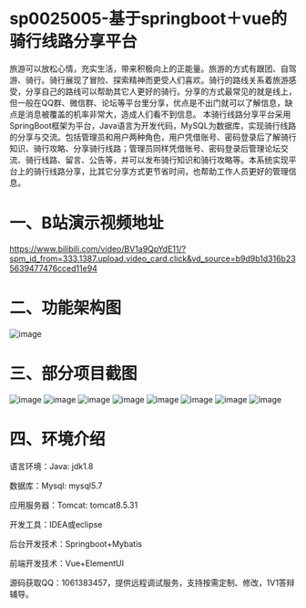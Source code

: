 # sp0025005-基于springboot＋vue的骑行线路分享平台
旅游可以放松心情，充实生活，带来积极向上的正能量。旅游的方式有跟团、自驾游、骑行。骑行展现了冒险、探索精神而更受人们喜欢。骑行的路线关系着旅游感受，分享自己的路线可以帮助其它人更好的骑行。分享的方式最常见的就是线上，但一般在QQ群、微信群、论坛等平台里分享，优点是不出门就可以了解信息，缺点是消息被覆盖的机率非常大，造成人们看不到信息。
本骑行线路分享平台采用SpringBoot框架为平台，Java语言为开发代码，MySQL为数据库，实现骑行线路的分享与交流。包括管理员和用户两种角色，用户凭借账号、密码登录后了解骑行知识、骑行攻略、分享骑行线路；管理员同样凭借账号、密码登录后管理论坛交流、骑行线路、留言、公告等，并可以发布骑行知识和骑行攻略等。本系统实现平台上的骑行线路分享，比其它分享方式更节省时间，也帮助工作人员更好的管理信息。
# 一、B站演示视频地址
https://www.bilibili.com/video/BV1a9QpYdE11/?spm_id_from=333.1387.upload.video_card.click&vd_source=b9d9b1d316b235639477476cced11e94
# 二、功能架构图
![image](https://github.com/user-attachments/assets/dce2716c-93e6-42e9-b324-95deb9dd331c)

# 三、部分项目截图
![image](https://github.com/user-attachments/assets/06ad0a6b-9fd4-48ac-ac5f-3cfe104d2d3a)
![image](https://github.com/user-attachments/assets/8c868305-c2fb-412b-9444-e8e81bd08b89)
![image](https://github.com/user-attachments/assets/c4f47f68-fa49-402d-874f-d16a0671a51e)
![image](https://github.com/user-attachments/assets/e343f948-c703-41fa-bcbb-dd38fef557b7)
![image](https://github.com/user-attachments/assets/221e8ed8-46aa-4dd9-ac75-0d135abe86b2)
![image](https://github.com/user-attachments/assets/4a91f262-6a55-4aa3-891d-9672d2b21aa4)
![image](https://github.com/user-attachments/assets/c84d2645-342c-4ea7-8443-ffc32278fc66)
![image](https://github.com/user-attachments/assets/351fea43-90c0-4eec-a95b-a74c42ddf088)

# 四、环境介绍
语言环境：Java: jdk1.8

数据库：Mysql: mysql5.7

应用服务器：Tomcat: tomcat8.5.31

开发工具：IDEA或eclipse

后台开发技术：Springboot+Mybatis

前端开发技术：Vue+ElementUI

源码获取QQ：1061383457，提供远程调试服务，支持按需定制、修改，1V1答辩辅导。
